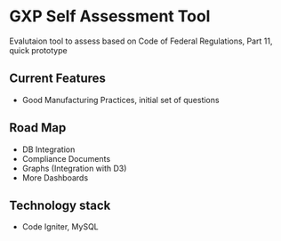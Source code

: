# GXP Self Assessment Tool

Evalutaion tool to assess based on Code of Federal Regulations, Part 11, quick prototype

## Current Features

- Good Manufacturing Practices, initial set of questions

## Road Map

- DB Integration
- Compliance Documents
- Graphs (Integration with D3)
- More Dashboards

## Technology stack
- Code Igniter, MySQL